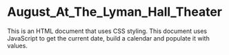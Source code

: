 # August_At_The_Lyman_Hall_Theater
This is an HTML document that uses CSS styling. This document uses JavaScript to get the current date, build a calendar and populate it with values.
